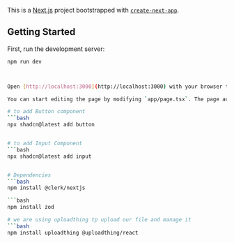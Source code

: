 This is a [Next.js](https://nextjs.org) project bootstrapped with [`create-next-app`](https://nextjs.org/docs/app/api-reference/cli/create-next-app).

## Getting Started

First, run the development server:

```bash
npm run dev



Open [http://localhost:3000](http://localhost:3000) with your browser to see the result.

You can start editing the page by modifying `app/page.tsx`. The page auto-updates as you edit the file.

# to add Button component
```bash
npx shadcn@latest add button


# to add Input Component
```bash
npx shadcn@latest add input


# Dependencies
```bash
npm install @clerk/nextjs

```bash
npm install zod

# we are using uploadthing tp upload our file and manage it
```bash
npm install uploadthing @uploadthing/react